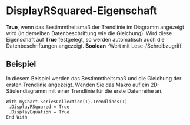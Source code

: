 
# DisplayRSquared-Eigenschaft

 **True**, wenn das Bestimmtheitsmaß der Trendlinie im Diagramm angezeigt wird (in derselben Datenbeschriftung wie die Gleichung). Wird diese Eigenschaft auf **True** festgelegt, so werden automatisch auch die Datenbeschriftungen angezeigt. **Boolean** -Wert mit Lese-/Schreibzugriff.


## Beispiel

In diesem Beispiel werden das Bestimmtheitsmaß und die Gleichung der ersten Trendlinie angezeigt. Wenden Sie das Makro auf ein 2D-Säulendiagramm mit einer Trendlinie für die erste Datenreihe an.


```
With myChart.SeriesCollection(1).Trendlines(1) 
 .DisplayRSquared = True 
 .DisplayEquation = True 
End With
```

